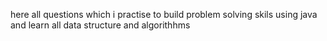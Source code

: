 here all questions which i practise to build problem solving skils using java and learn all data structure and algorithhms 

